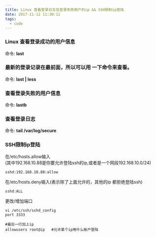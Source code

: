 ```yaml
---
title: Linux 查看登录日志及登录失败用户的ip && SSH限制ip登陆
date: 2017-11-12 11:30:11
tags:
  - code
---
```

### Linux 查看登录成功的用户信息
命令: **last**

### 最新的登录记录在最前面，所以可以用 一下命令来查看。

命令: **last | less**

### 查看登录失败的用户信息

命令: **lastb**

### 查看登录日志

命令:  **tail /var/log/secure**

<!-- more -->

### SSH限制ip登陆
在/etc/hosts.allow输入   
  (其中192.168.10.88是你要允许登陆ssh的ip,或者是一个网段192.168.10.0/24)   
  ```
  sshd:192.168.10.88:allow
  ```

在/etc/hosts.deny输入(表示除了上面允许的，其他的ip   都拒绝登陆ssh)   
  ```
  sshd:ALL
  ```

更改/增加端口
  ```
  vi /etc/ssh/sshd_config
  port 3333

  #最后一行加上ip
  allowusers root@ip   #允许某个ip用什么帐户登陆
  ```
